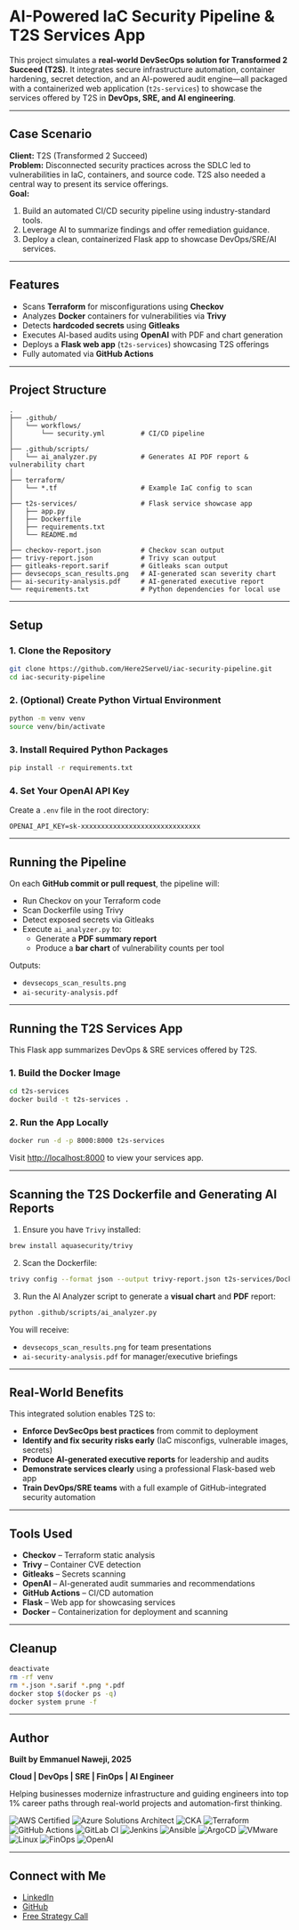 
# AI-Powered IaC Security Pipeline & T2S Services App

This project simulates a **real-world DevSecOps solution for Transformed 2 Succeed (T2S)**. It integrates secure infrastructure automation, container hardening, secret detection, and an AI-powered audit engine—all packaged with a containerized web application (`t2s-services`) to showcase the services offered by T2S in **DevOps, SRE, and AI engineering**.

---

## Case Scenario

**Client:** T2S (Transformed 2 Succeed)  
**Problem:** Disconnected security practices across the SDLC led to vulnerabilities in IaC, containers, and source code. T2S also needed a central way to present its service offerings.  
**Goal:**  
1. Build an automated CI/CD security pipeline using industry-standard tools.  
2. Leverage AI to summarize findings and offer remediation guidance.  
3. Deploy a clean, containerized Flask app to showcase DevOps/SRE/AI services.

---

## Features

- Scans **Terraform** for misconfigurations using **Checkov**
- Analyzes **Docker** containers for vulnerabilities via **Trivy**
- Detects **hardcoded secrets** using **Gitleaks**
- Executes AI-based audits using **OpenAI** with PDF and chart generation
- Deploys a **Flask web app** (`t2s-services`) showcasing T2S offerings
- Fully automated via **GitHub Actions**

---

## Project Structure

```
.
├── .github/
│   └── workflows/
│       └── security.yml         # CI/CD pipeline
│
├── .github/scripts/
│   └── ai_analyzer.py           # Generates AI PDF report & vulnerability chart
│
├── terraform/
│   └── *.tf                     # Example IaC config to scan
│
├── t2s-services/                # Flask service showcase app
│   ├── app.py
│   ├── Dockerfile
│   ├── requirements.txt
│   └── README.md
│
├── checkov-report.json          # Checkov scan output
├── trivy-report.json            # Trivy scan output
├── gitleaks-report.sarif        # Gitleaks scan output
├── devsecops_scan_results.png   # AI-generated scan severity chart
├── ai-security-analysis.pdf     # AI-generated executive report
└── requirements.txt             # Python dependencies for local use
```

---

## Setup

### 1. Clone the Repository

```bash
git clone https://github.com/Here2ServeU/iac-security-pipeline.git
cd iac-security-pipeline
```

### 2. (Optional) Create Python Virtual Environment

```bash
python -m venv venv
source venv/bin/activate
```

### 3. Install Required Python Packages

```bash
pip install -r requirements.txt
```

### 4. Set Your OpenAI API Key

Create a `.env` file in the root directory:

```dotenv
OPENAI_API_KEY=sk-xxxxxxxxxxxxxxxxxxxxxxxxxxxxxx
```

---

## Running the Pipeline

On each **GitHub commit or pull request**, the pipeline will:
- Run Checkov on your Terraform code
- Scan Dockerfile using Trivy
- Detect exposed secrets via Gitleaks
- Execute `ai_analyzer.py` to:
  - Generate a **PDF summary report**
  - Produce a **bar chart** of vulnerability counts per tool

Outputs:
- `devsecops_scan_results.png`
- `ai-security-analysis.pdf`

---

## Running the T2S Services App

This Flask app summarizes DevOps & SRE services offered by T2S.

### 1. Build the Docker Image

```bash
cd t2s-services
docker build -t t2s-services .
```

### 2. Run the App Locally

```bash
docker run -d -p 8000:8000 t2s-services
```

Visit [http://localhost:8000](http://localhost:8000) to view your services app.

---

## Scanning the T2S Dockerfile and Generating AI Reports

1. Ensure you have `Trivy` installed:

```bash
brew install aquasecurity/trivy
```

2. Scan the Dockerfile:

```bash
trivy config --format json --output trivy-report.json t2s-services/Dockerfile
```

3. Run the AI Analyzer script to generate a **visual chart** and **PDF** report:

```bash
python .github/scripts/ai_analyzer.py
```

You will receive:
- `devsecops_scan_results.png` for team presentations
- `ai-security-analysis.pdf` for manager/executive briefings

---

## Real-World Benefits

This integrated solution enables T2S to:

- **Enforce DevSecOps best practices** from commit to deployment
- **Identify and fix security risks early** (IaC misconfigs, vulnerable images, secrets)
- **Produce AI-generated executive reports** for leadership and audits
- **Demonstrate services clearly** using a professional Flask-based web app
- **Train DevOps/SRE teams** with a full example of GitHub-integrated security automation

---

## Tools Used

- **Checkov** – Terraform static analysis
- **Trivy** – Container CVE detection
- **Gitleaks** – Secrets scanning
- **OpenAI** – AI-generated audit summaries and recommendations
- **GitHub Actions** – CI/CD automation
- **Flask** – Web app for showcasing services
- **Docker** – Containerization for deployment and scanning

---

## Cleanup

```bash
deactivate
rm -rf venv
rm *.json *.sarif *.png *.pdf
docker stop $(docker ps -q)
docker system prune -f
```

---

## Author

**Built by Emmanuel Naweji, 2025**

**Cloud | DevOps | SRE | FinOps | AI Engineer**  

Helping businesses modernize infrastructure and guiding engineers into top 1% career paths through real-world projects and automation-first thinking.

![AWS Certified](https://img.shields.io/badge/AWS-Certified-blue?logo=amazonaws)
![Azure Solutions Architect](https://img.shields.io/badge/Azure-Solutions%20Architect-0078D4?logo=microsoftazure)
![CKA](https://img.shields.io/badge/Kubernetes-CKA-blue?logo=kubernetes)
![Terraform](https://img.shields.io/badge/IaC-Terraform-623CE4?logo=terraform)
![GitHub Actions](https://img.shields.io/badge/CI/CD-GitHub%20Actions-blue?logo=githubactions)
![GitLab CI](https://img.shields.io/badge/CI/CD-GitLab%20CI-FC6D26?logo=gitlab)
![Jenkins](https://img.shields.io/badge/CI/CD-Jenkins-D24939?logo=jenkins)
![Ansible](https://img.shields.io/badge/Automation-Ansible-red?logo=ansible)
![ArgoCD](https://img.shields.io/badge/GitOps-ArgoCD-orange?logo=argo)
![VMware](https://img.shields.io/badge/Virtualization-VMware-607078?logo=vmware)
![Linux](https://img.shields.io/badge/OS-Linux-black?logo=linux)
![FinOps](https://img.shields.io/badge/FinOps-Cost%20Optimization-green?logo=money)
![OpenAI](https://img.shields.io/badge/AI-OpenAI-ff9900?logo=openai)

---

## Connect with Me

- [LinkedIn](https://www.linkedin.com/in/ready2assist)
- [GitHub](https://github.com/Here2ServeU)
- [Free Strategy Call](https://bit.ly/letus-meet)

